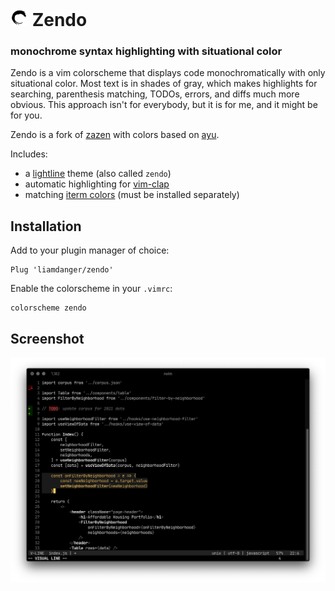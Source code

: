 # <img src="assets/zen.svg?sanitize=true" width="28" height="28" alt="" /> Zendo

### monochrome syntax highlighting with situational color

Zendo is a vim colorscheme that displays code monochromatically with only situational color. Most
text is in shades of gray, which makes highlights for searching, parenthesis matching, TODOs,
errors, and diffs much more obvious. This approach isn't for everybody, but it is for me, and it
might be for you.

Zendo is a fork of [zazen](https://github.com/zaki/zazen) with colors based on
[ayu](https://github.com/ayu-theme/ayu-colors).

Includes:
* a [lightline](https://github.com/itchyny/lightline.vim) theme (also called `zendo`)
* automatic highlighting for [vim-clap](https://github.com/liuchengxu/vim-clap)
* matching [iterm colors](iterm/zendo.itermcolors) (must be installed separately)

## Installation

Add to your plugin manager of choice:

```viml
Plug 'liamdanger/zendo'
```

Enable the colorscheme in your `.vimrc`:

```viml
colorscheme zendo
```

## Screenshot

<img src="assets/screenshot.png" />
